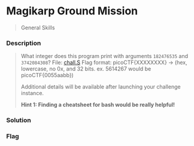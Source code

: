 # Magikarp Ground Mission
> General Skills

### Description
> What integer does this program print with arguments `182476535` and `3742084308`? File: [chall.S](https://mercury.picoctf.net/static/39820b71cabc14033bca1f2db00a6801/chall.S) Flag format: picoCTF{XXXXXXXX} -> (hex, lowercase, no 0x, and 32 bits. ex. 5614267 would be picoCTF{0055aabb})
>
> Additional details will be available after launching your challenge instance.
>
> **Hint 1: Finding a cheatsheet for bash would be really helpful!**

### Solution

### Flag
